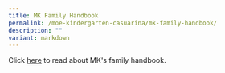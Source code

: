 ```yaml
---
title: MK Family Handbook
permalink: /moe-kindergarten-casuarina/mk-family-handbook/
description: ""
variant: markdown
---
```

Click [here](/files/MK@Casuarina/2025_MOE_Kindergarten_Family_Handbook.pdf) to read about MK's family handbook.